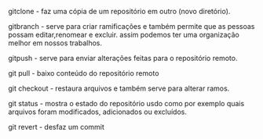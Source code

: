 gitclone - faz uma cópia de um repositório em outro (novo diretório).

gitbranch - serve para criar ramificações e também permite que as pessoas possam editar,renomear e excluir. assim podemos ter uma organização melhor em nossos trabalhos.

gitpush - serve para enviar alterações feitas para o repositório remoto.

git pull - baixo conteúdo do repositório remoto

git checkout - restaura arquivos e também serve para alterar ramos.

git status - mostra o estado do repositório usdo como por exemplo quais arquivos foram modificados, adicionados ou excluídos.

git revert - desfaz um commit
